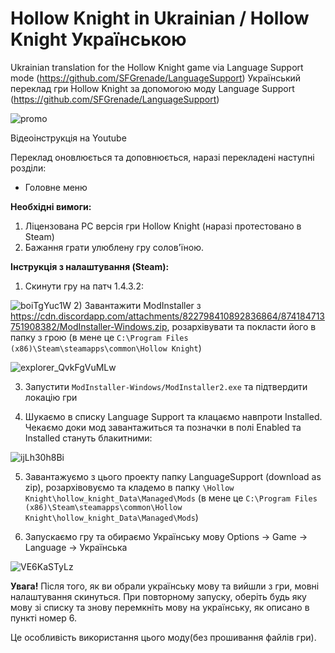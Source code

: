 # Hollow Knight in Ukrainian / Hollow Knight Українською
Ukrainian translation for the Hollow Knight game via Language Support mode (https://github.com/SFGrenade/LanguageSupport) 
Український переклад гри Hollow Knight за допомогою моду Language Support (https://github.com/SFGrenade/LanguageSupport) 

![promo](https://user-images.githubusercontent.com/6781574/131626755-3d2c92fb-d685-4bf3-9a70-cb21e61ef528.jpg)

Відеоінструкція на Youtube

Переклад оновлюється та доповнюється, наразі перекладені наступні розділи:

- Головне меню

**Необхідні вимоги:**
1) Ліцензована PC версія гри Hollow Knight (наразі протестовано в Steam)
2) Бажання грати улюблену гру солов'їною.

**Інструкція з налаштування (Steam):**
1) Скинути гру на патч 1.4.3.2:

![boiTgYuc1W](https://user-images.githubusercontent.com/6781574/131621354-38b39345-4449-46a2-8dc8-e2baf2589c87.gif)
2) Завантажити ModInstaller з https://cdn.discordapp.com/attachments/822798410892836864/874184713751908382/ModInstaller-Windows.zip, розархівувати та покласти його в папку з грою (в мене це `C:\Program Files (x86)\Steam\steamapps\common\Hollow Knight`)

![explorer_QvkFgVuMLw](https://user-images.githubusercontent.com/6781574/131622954-0bf342c1-1212-4fbe-9ac4-689d01343e31.png)

3) Запустити `ModInstaller-Windows/ModInstaller2.exe` та підтвердити локацію гри

4) Шукаємо в списку Language Support та клацаємо навпроти Installed. Чекаємо доки мод завантажиться та позначки в полі Enabled та Installed стануть блакитними:

![ijLh30h8Bi](https://user-images.githubusercontent.com/6781574/131623705-b0a058b1-8ce2-46ae-b485-b6d46d698bf6.png)

5) Завантажуємо з цього проекту папку LanguageSupport (download as zip), розархівовуємо та кладемо в папку `\Hollow Knight\hollow_knight_Data\Managed\Mods`
(в мене це `C:\Program Files (x86)\Steam\steamapps\common\Hollow Knight\hollow_knight_Data\Managed\Mods`)

6) Запускаємо гру та обираємо Українську мову Options -> Game -> Language -> Українська

![VE6KaSTyLz](https://user-images.githubusercontent.com/6781574/131624773-59e8450d-19da-4770-b7d2-5c473b4f9681.png)

**Увага!** 
Після того, як ви обрали українську мову та вийшли з гри, мовні налаштування скинуться. При повторному запуску, оберіть будь яку мову зі списку та знову перемкніть мову на українську, як описано в пункті номер 6. 

Це особливість використання цього моду(без прошивання файлів гри).

